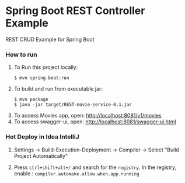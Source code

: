# Spring Boot REST Controller Example
REST CRUD Example for Spring Boot 

### How to run
1. To Run this project locally:
    ```shell
    $ mvn spring-boot:run
    ```
1. To build and run from executable jar:
    ```shell
    $ mvn package
    $ java -jar target/REST-movie-service-0.1.jar
    ```
1. To access Movies app, open: <http://localhost:8081/v1/movies>
1. To access swagger-ui, open: <http://localhost:8081/swagger-ui.html>


### Hot Deploy in Idea IntelliJ
1. Settings -> Build-Execution-Deployment -> Compiler -> Select "Build Project Automatically"

1. Press `ctrl+shift+alt+/` and search for the `registry`. In the registry, enable : `compiler.automake.allow.when.app.running`
